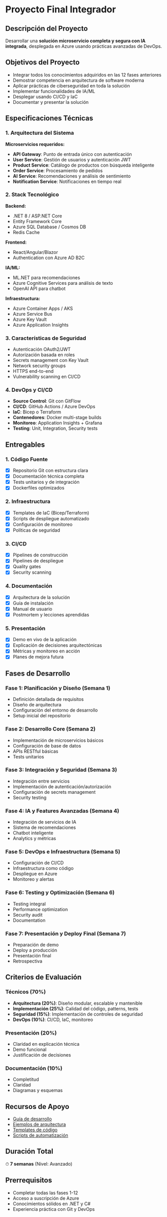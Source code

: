 # Proyecto Final Integrador 

## Descripción del Proyecto

Desarrollar una **solución microservicio completa y segura con IA integrada**, desplegada en Azure usando prácticas avanzadas de DevOps.

## Objetivos del Proyecto

- Integrar todos los conocimientos adquiridos en las 12 fases anteriores
- Demostrar competencia en arquitectura de software moderna
- Aplicar prácticas de ciberseguridad en toda la solución
- Implementar funcionalidades de IA/ML
- Desplegar usando CI/CD y IaC
- Documentar y presentar la solución

## Especificaciones Técnicas

### 1. Arquitectura del Sistema

**Microservicios requeridos:**
- **API Gateway**: Punto de entrada único con autenticación
- **User Service**: Gestión de usuarios y autenticación JWT
- **Product Service**: Catálogo de productos con búsqueda inteligente
- **Order Service**: Procesamiento de pedidos
- **AI Service**: Recomendaciones y análisis de sentimiento
- **Notification Service**: Notificaciones en tiempo real

### 2. Stack Tecnológico

**Backend:**
- .NET 8 / ASP.NET Core
- Entity Framework Core
- Azure SQL Database / Cosmos DB
- Redis Cache

**Frontend:**
- React/Angular/Blazor
- Authentication con Azure AD B2C

**IA/ML:**
- ML.NET para recomendaciones
- Azure Cognitive Services para análisis de texto
- OpenAI API para chatbot

**Infraestructura:**
- Azure Container Apps / AKS
- Azure Service Bus
- Azure Key Vault
- Azure Application Insights

### 3. Características de Seguridad

- Autenticación OAuth2/JWT
- Autorización basada en roles
- Secrets management con Key Vault
- Network security groups
- HTTPS end-to-end
- Vulnerability scanning en CI/CD

### 4. DevOps y CI/CD

- **Source Control**: Git con GitFlow
- **CI/CD**: GitHub Actions / Azure DevOps
- **IaC**: Bicep o Terraform
- **Contenedores**: Docker multi-stage builds
- **Monitoreo**: Application Insights + Grafana
- **Testing**: Unit, Integration, Security tests

## Entregables

### 1. Código Fuente
- [x] Repositorio Git con estructura clara
- [x] Documentación técnica completa
- [x] Tests unitarios y de integración
- [x] Dockerfiles optimizados

### 2. Infraestructura
- [x] Templates de IaC (Bicep/Terraform)
- [x] Scripts de despliegue automatizado
- [x] Configuración de monitoreo
- [x] Políticas de seguridad

### 3. CI/CD
- [x] Pipelines de construcción
- [x] Pipelines de despliegue
- [x] Quality gates
- [x] Security scanning

### 4. Documentación
- [x] Arquitectura de la solución
- [x] Guía de instalación
- [x] Manual de usuario
- [x] Postmortem y lecciones aprendidas

### 5. Presentación
- [x] Demo en vivo de la aplicación
- [x] Explicación de decisiones arquitectónicas
- [x] Métricas y monitoreo en acción
- [x] Planes de mejora futura

## Fases de Desarrollo

### Fase 1: Planificación y Diseño (Semana 1)
- Definición detallada de requisitos
- Diseño de arquitectura
- Configuración del entorno de desarrollo
- Setup inicial del repositorio

### Fase 2: Desarrollo Core (Semana 2)
- Implementación de microservicios básicos
- Configuración de base de datos
- APIs RESTful básicas
- Tests unitarios

### Fase 3: Integración y Seguridad (Semana 3)
- Integración entre servicios
- Implementación de autenticación/autorización
- Configuración de secrets management
- Security testing

### Fase 4: IA y Features Avanzadas (Semana 4)
- Integración de servicios de IA
- Sistema de recomendaciones
- Chatbot inteligente
- Analytics y métricas

### Fase 5: DevOps e Infraestructura (Semana 5)
- Configuración de CI/CD
- Infraestructura como código
- Despliegue en Azure
- Monitoreo y alertas

### Fase 6: Testing y Optimización (Semana 6)
- Testing integral
- Performance optimization
- Security audit
- Documentation

### Fase 7: Presentación y Deploy Final (Semana 7)
- Preparación de demo
- Deploy a producción
- Presentación final
- Retrospectiva

## Criterios de Evaluación

### Técnicos (70%)
- **Arquitectura (20%)**: Diseño modular, escalable y mantenible
- **Implementación (25%)**: Calidad del código, patterns, tests
- **Seguridad (15%)**: Implementación de controles de seguridad
- **DevOps (10%)**: CI/CD, IaC, monitoreo

### Presentación (20%)
- Claridad en explicación técnica
- Demo funcional
- Justificación de decisiones

### Documentación (10%)
- Completitud
- Claridad
- Diagramas y esquemas

## Recursos de Apoyo

- [Guía de desarrollo](./docs/development-guide.md)
- [Ejemplos de arquitectura](./docs/architecture-examples.md)
- [Templates de código](./templates/)
- [Scripts de automatización](./scripts/)

## Duración Total

⏱ **7 semanas** (Nivel: Avanzado)

## Prerrequisitos

- Completar todas las fases 1-12
- Acceso a suscripción de Azure
- Conocimientos sólidos en .NET y C#
- Experiencia práctica con Git y DevOps